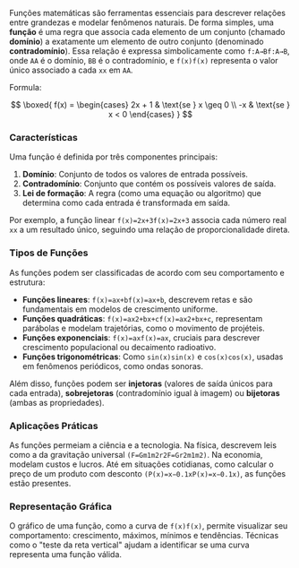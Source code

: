 Funções matemáticas são ferramentas essenciais para descrever relações entre grandezas e modelar fenômenos naturais. De forma simples, uma **função** é uma regra que associa cada elemento de um conjunto (chamado **domínio**) a exatamente um elemento de outro conjunto (denominado **contradomínio**). Essa relação é expressa simbolicamente como `f:A→Bf:A→B`, onde `AA` é o domínio, `BB` é o contradomínio, e `f(x)f(x)` representa o valor único associado a cada `xx` em `AA`.
  
Formula:

$$
\boxed{
  f(x) = \begin{cases}
    2x + 1 & \text{se } x \geq 0 \\
    -x & \text{se } x < 0
  \end{cases}
}
$$
### Características

Uma função é definida por três componentes principais:

1. **Domínio**: Conjunto de todos os valores de entrada possíveis.
2. **Contradomínio**: Conjunto que contém os possíveis valores de saída.
3. **Lei de formação**: A regra (como uma equação ou algoritmo) que determina como cada entrada é transformada em saída.

Por exemplo, a função linear `f(x)=2x+3f(x)=2x+3` associa cada número real `xx` a um resultado único, seguindo uma relação de proporcionalidade direta.

### Tipos de Funções

As funções podem ser classificadas de acordo com seu comportamento e estrutura:

- **Funções lineares**: `f(x)=ax+bf(x)=ax+b`, descrevem retas e são fundamentais em modelos de crescimento uniforme.
- **Funções quadráticas**: `f(x)=ax2+bx+cf(x)=ax2+bx+c`, representam parábolas e modelam trajetórias, como o movimento de projéteis.
- **Funções exponenciais**: `f(x)=axf(x)=ax`, cruciais para descrever crescimento populacional ou decaimento radioativo.
- **Funções trigonométricas**: Como `sin⁡(x)sin(x)` e `cos⁡(x)cos(x)`, usadas em fenômenos periódicos, como ondas sonoras.

Além disso, funções podem ser **injetoras** (valores de saída únicos para cada entrada), **sobrejetoras** (contradomínio igual à imagem) ou **bijetoras** (ambas as propriedades).

### Aplicações Práticas

As funções permeiam a ciência e a tecnologia. Na física, descrevem leis como a da gravitação universal `(F=Gm1m2r2F=Gr2m1​m2​​)`. Na economia, modelam custos e lucros. Até em situações cotidianas, como calcular o preço de um produto com desconto `(P(x)=x−0.1xP(x)=x−0.1x)`, as funções estão presentes.

### Representação Gráfica

O gráfico de uma função, como a curva de `f(x)f(x)`, permite visualizar seu comportamento: crescimento, máximos, mínimos e tendências. Técnicas como o "teste da reta vertical" ajudam a identificar se uma curva representa uma função válida.
